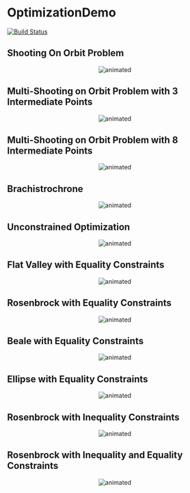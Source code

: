 # OptimizationDemo

[![Build Status](https://github.com/kc-111/OptimizationDemo.jl/actions/workflows/CI.yml/badge.svg?branch=master)](https://github.com/kc-111/OptimizationDemo.jl/actions/workflows/CI.yml?query=branch%3Amaster)

## Shooting On Orbit Problem
<p align="center">
  <img src="shooting.gif" alt="animated" />
</p>

## Multi-Shooting on Orbit Problem with 3 Intermediate Points
<p align="center">
  <img src="multishooting_n5.gif" alt="animated" />
</p>

## Multi-Shooting on Orbit Problem with 8 Intermediate Points
<p align="center">
  <img src="multishooting_n10.gif" alt="animated" />
</p>

## Brachistrochrone
<p align="center">
  <img src="brachistrochrone_trajectory.gif" alt="animated" />
</p>

## Unconstrained Optimization
<p align="center">
  <img src="opt_traj_unconstr.gif" alt="animated" />
</p>


## Flat Valley with Equality Constraints
<p align="center">
  <img src="optimiser_trajectory1.gif" alt="animated" />
</p>

## Rosenbrock with Equality Constraints
<p align="center">
  <img src="optimiser_trajectory2.gif" alt="animated" />
</p>

## Beale with Equality Constraints
<p align="center">
  <img src="optimiser_trajectory3.gif" alt="animated" />
</p>

## Ellipse with Equality Constraints
<p align="center">
  <img src="optimiser_trajectory4.gif" alt="animated" />
</p>

## Rosenbrock with Inequality Constraints
<p align="center">
  <img src="optimiser_trajectory5.gif" alt="animated" />
</p>

## Rosenbrock with Inequality and Equality Constraints
<p align="center">
  <img src="optimiser_trajectory6.gif" alt="animated" />
</p>